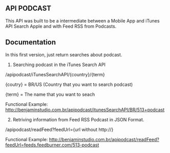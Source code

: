 ## API PODCAST

This API was built to be a intermediate between a Mobile App and iTunes API Search Apple and with Feed RSS from Podcasts.

## Documentation

In this first version, just return searches about podcast.

1. Searching podcast in the iTunes Search API

/apipodcast/iTunesSearchAPI/{country}/{term}

{coutry} = BR/US (Country that you want to search podcast)

{term} = The name that you want to seach

Functional Example: http://benjaminstudio.com.br/apipodcast/itunesSearchAPI/BR/513+podcast

2. Retriving information from Feed RSS Podcast in JSON Format.

/apipodcast/readFeed?feedUrl={url without http://}

Functional Example: http://benjaminstudio.com.br/apipodcast/readFeed?feedUrl=feeds.feedburner.com/513-podcast